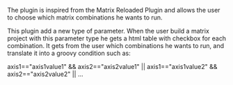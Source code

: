 The plugin is inspired from the Matrix Reloaded Plugin and allows the user to choose which matrix combinations he
wants to run.

This plugin add a new type of parameter.
When the user build a matrix project with this parameter type he gets a html table with checkbox for each combination.
It gets from the user which combinations he wants to run, and translate it into a groovy condition such as:

axis1=="axis1value1" && axis2=="axis2value1" || axis1=="axis1value2" && axis2=="axis2value2" || ...








